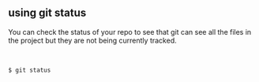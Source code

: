 ##  using git status

You can check the status of your repo to see that git can see all the files in the project but they are not being currently tracked.

<br/>

```bash
$ git status
```

